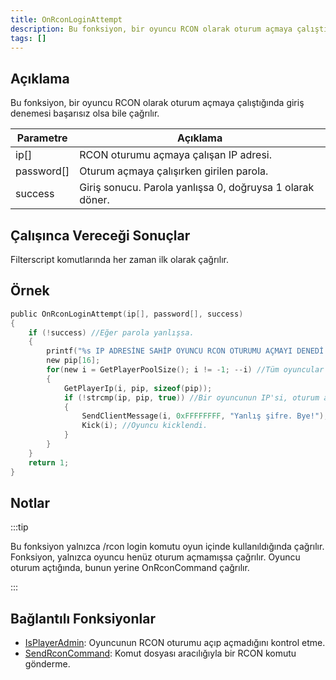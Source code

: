 ```yaml
---
title: OnRconLoginAttempt
description: Bu fonksiyon, bir oyuncu RCON olarak oturum açmaya çalıştığında giriş denemesi başarısız olsa bile çağrılır.
tags: []
---
```


## Açıklama

Bu fonksiyon, bir oyuncu RCON olarak oturum açmaya çalıştığında giriş denemesi başarısız olsa bile çağrılır.

| Parametre  | Açıklama                                                  |
| ---------- | --------------------------------------------------------  |
| ip[]       | RCON oturumu açmaya çalışan IP adresi.                    |
| password[] | Oturum açmaya çalışırken girilen parola.                  |
| success    | Giriş sonucu. Parola yanlışsa 0, doğruysa 1 olarak döner. |

## Çalışınca Vereceği Sonuçlar

Filterscript komutlarında her zaman ilk olarak çağrılır.

## Örnek

```c
public OnRconLoginAttempt(ip[], password[], success)
{
    if (!success) //Eğer parola yanlışsa.
    {
        printf("%s IP ADRESİNE SAHİP OYUNCU RCON OTURUMU AÇMAYI DENEDİ FAKAT BAŞARISIZ OLDU, GİRMEYE ÇALIŞTIĞI PAROLA: %s",ip, password);
        new pip[16];
        for(new i = GetPlayerPoolSize(); i != -1; --i) //Tüm oyuncular arasında döngü oluşturun.
        {
            GetPlayerIp(i, pip, sizeof(pip));
            if (!strcmp(ip, pip, true)) //Bir oyuncunun IP'si, oturum açma sırasında başarısız olan IP ise...
            {
                SendClientMessage(i, 0xFFFFFFFF, "Yanlış şifre. Bye!"); //Mesaj gönder.
                Kick(i); //Oyuncu kicklendi.
            }
        }
    }
    return 1;
}
```

## Notlar

:::tip

Bu fonksiyon yalnızca /rcon login komutu oyun içinde kullanıldığında çağrılır. Fonksiyon, yalnızca oyuncu henüz oturum açmamışsa çağrılır. Oyuncu oturum açtığında, bunun yerine OnRconCommand çağrılır.

:::

## Bağlantılı Fonksiyonlar

- [IsPlayerAdmin](../functions/IsPlayerAdmin): Oyuncunun RCON oturumu açıp açmadığını kontrol etme.
- [SendRconCommand](../functions/SendRconCommand): Komut dosyası aracılığıyla bir RCON komutu gönderme.
